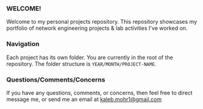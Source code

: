 ###  WELCOME!
Welcome to my personal projects repository. This repository showcases my portfolio of network engineering projects & lab activities I've worked on. 

### Navigation
Each project has its own folder. You are currently in the root of the repository. The folder structure is `YEAR/MONTH/PROJECT-NAME`. 

### Questions/Comments/Concerns
If you have any questions, comments, or concerns, then feel free to direct message me, or send me an email at kaleb.mohr1@gmail.com
